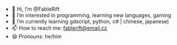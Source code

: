 - 👋 Hi, I’m @FableRift
- 👀 I’m interested in programming, learning new languages, gaming
- 🌱 I’m currently learning gdscript, python, c# | chinese, japanese)
- 📫 How to reach me: fablerift@email.cz
- 😄 Pronouns: he/him
